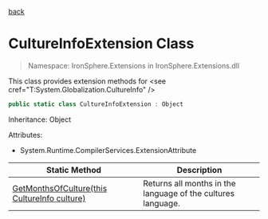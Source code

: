 ﻿[back](/IronSphere.Extensions/types)

# CultureInfoExtension Class

> Namespace: IronSphere.Extensions in  IronSphere.Extensions.dll

This class provides extension methods for &lt;see cref=&quot;T:System.Globalization.CultureInfo&quot; /&gt;

```csharp
public static class CultureInfoExtension : Object
```
Inheritance: Object



Attributes:

* System.Runtime.CompilerServices.ExtensionAttribute



| Static Method | Description |
| --- | --- |
| [GetMonthsOfCulture(this CultureInfo culture)](CultureInfoExtension_GetMonthsOfCulture(CultureInfo)) | Returns all months in the language of the cultures language. |
